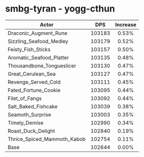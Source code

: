 # smbg-tyran - yogg-cthun
| Actor | DPS | Increase |
|---|:---:|:---:|
|Draconic_Augment_Rune|103183|0.53%|
|Sizzling_Seafood_Medley|103179|0.52%|
|Feisty_Fish_Sticks|103157|0.50%|
|Aromatic_Seafood_Platter|103135|0.48%|
|Thousandbone_Tongueslicer|103130|0.47%|
|Great_Cerulean_Sea|103127|0.47%|
|Revenge_Served_Cold|103111|0.45%|
|Fated_Fortune_Cookie|103095|0.44%|
|Filet_of_Fangs|103092|0.44%|
|Salt_Baked_Fishcake|103039|0.38%|
|Seamoth_Surprise|103003|0.35%|
|Timely_Demise|102990|0.34%|
|Roast_Duck_Delight|102840|0.19%|
|Thrice_Spiced_Mammoth_Kabob|102754|0.11%|
|Base|102644|0.00%|
